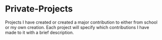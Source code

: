 # Private-Projects
Projects I have created or created a major contribution to either from school or my own creation.  Each project will specify which contributions I have made to it with a brief description.